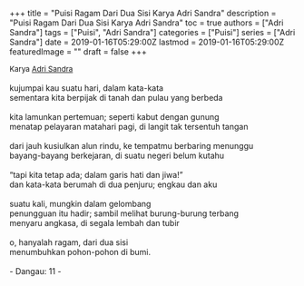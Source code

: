 +++
title = "Puisi Ragam Dari Dua Sisi Karya Adri Sandra"
description = "Puisi Ragam Dari Dua Sisi Karya Adri Sandra"
toc = true
authors = ["Adri Sandra"]
tags = ["Puisi", "Adri Sandra"]
categories = ["Puisi"]
series = ["Adri Sandra"]
date = 2019-01-16T05:29:00Z
lastmod = 2019-01-16T05:29:00Z
featuredImage = ""
draft = false
+++

<div style="text-align: justify;">
<div style="font-size: small;">Karya <a href="/authors/adri-sandra/" target="_blank">Adri Sandra</a></div><br />
kujumpai kau suatu hari, dalam kata-kata<br />sementara kita berpijak di tanah dan pulau yang berbeda<br /><br />kita lamunkan pertemuan; seperti kabut dengan gunung<br />menatap pelayaran matahari pagi, di langit tak tersentuh tangan<br /><br />dari jauh kusiulkan alun rindu, ke tempatmu berbaring menunggu<br />bayang-bayang berkejaran, di suatu negeri belum kutahu<br /><br />“tapi kita tetap ada; dalam garis hati dan jiwa!”<br />dan kata-kata berumah di dua penjuru; engkau dan aku<br /><br />suatu kali, mungkin dalam gelombang<br />penungguan itu hadir; sambil melihat burung-burung terbang<br />menyaru angkasa, di segala lembah dan tubir<br /><br />o, hanyalah ragam, dari dua sisi<br />menumbuhkan pohon-pohon di bumi.<br /><br />- Dangau: 11 -</div>
